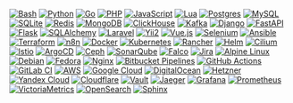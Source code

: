 [![Bash](https://img.shields.io/badge/Bash-4EAA25?logo=gnubash&logoColor=fff)](#)
[![Python](https://img.shields.io/badge/Python-3776AB?logo=python&logoColor=fff)](#)
[![Go](https://img.shields.io/badge/Go-%2300ADD8.svg?&logo=go&logoColor=white)](#)
[![PHP](https://img.shields.io/badge/-PHP-3776AB?style=flat&logo=php&logoColor=white)](#)
[![JavaScript](https://img.shields.io/badge/JavaScript-F7DF1E?style=flat&logo=javascript&logoColor=black)](#)
[![Lua](https://img.shields.io/badge/Lua-2C2D72?logo=lua)](#)
[![Postgres](https://img.shields.io/badge/Postgres-%23316192.svg?logo=postgresql&logoColor=white)](#)
[![MySQL](https://img.shields.io/badge/MySQL-4479A1?logo=mysql&logoColor=fff)](#)
[![SQLite](https://img.shields.io/badge/SQLite-%2307405e.svg?logo=sqlite&logoColor=white)](#)
[![Redis](https://img.shields.io/badge/Redis-%23DD0031.svg?logo=redis&logoColor=white)](#)
[![MongoDB](https://img.shields.io/badge/MongoDB-%234ea94b.svg?logo=mongodb&logoColor=white)](#)
[![ClickHouse](https://img.shields.io/badge/ClickHouse-FFCC01?style=flat&logo=clickhouse&logoColor=white)](#)
[![Kafka](https://img.shields.io/badge/Kafka-231F20.svg?logo=apachekafka&logoColor=white)](#)
[![Django](https://img.shields.io/badge/Django-%23092E20.svg?logo=django&logoColor=white)](#)
[![FastAPI](https://img.shields.io/badge/FastAPI-009485.svg?logo=fastapi&logoColor=white)](#)
[![Flask](https://img.shields.io/badge/Flask-000?logo=flask&logoColor=fff)](#)
[![SQLAlchemy](https://img.shields.io/badge/SQLAlchemy-00AEC7?style=flat&logo=sqlalchemy&logoColor=white)](#)
[![Laravel](https://img.shields.io/badge/Laravel-FF2D20?style=flat&logo=Laravel&logoColor=white)](#)
[![Yii2](https://img.shields.io/badge/Yii2-40B3D8?style=flat&logo=Yii&logoColor=white)](#)
[![Vue.js](https://img.shields.io/badge/Vue.js-4FC08D?style=flat&logo=vuedotjs&logoColor=white)](#)
[![Selenium](https://img.shields.io/badge/Selenium-43B02A?logo=selenium&logoColor=fff)](#)
[![Ansible](https://img.shields.io/badge/Ansible-EE0000?style=flat&logo=Ansible&logoColor=white)](#)
[![Terraform](https://img.shields.io/badge/Terraform-844FBA?style=flat&logo=Terraform&logoColor=white)](#)
[![n8n](https://img.shields.io/badge/n8n-EA4B71?style=flat&logo=n8n&logoColor=white)](#)
[![Docker](https://img.shields.io/badge/Docker-2496ED?logo=docker&logoColor=fff)](#)
[![Kubernetes](https://img.shields.io/badge/Kubernetes-326CE5?logo=kubernetes&logoColor=fff)](#)
[![Rancher](https://img.shields.io/badge/Rancher-0075A8?style=flat&logo=rancher&logoColor=white)](#)
[![Helm](https://img.shields.io/badge/Helm-0F1689?logo=helm&logoColor=fff)](#)
[![Cilium](https://img.shields.io/badge/Cilium-2F80ED?style=flat&logo=cilium&logoColor=white)](#)
[![Istio](https://img.shields.io/badge/Istio-466BB0?style=flat&logo=istio&logoColor=white)](#)
[![ArgoCD](https://img.shields.io/badge/ArgoCD-EF7B4D?style=flat&logo=argo&logoColor=white)](#)
[![Ceph](https://img.shields.io/badge/Ceph-EF5C55?style=flat&logo=ceph&logoColor=white)](#)
[![SonarQube](https://img.shields.io/badge/SonarQube-4E9BCD?style=flat&logo=sonarqube&logoColor=white)](#)
[![Falco](https://img.shields.io/badge/Falco-00AEC7?style=flat&logo=falco&logoColor=white)](#)
[![Jira](https://img.shields.io/badge/Jira-0052CC?style=flat&logo=jira&logoColor=white)](#)
[![Alpine Linux](https://img.shields.io/badge/Alpine%20Linux-0D597F?logo=alpinelinux&logoColor=fff)](#)
[![Debian](https://img.shields.io/badge/Debian-A81D33?logo=debian&logoColor=fff)](#)
[![Fedora](https://img.shields.io/badge/Fedora-51A2DA?logo=fedora&logoColor=fff)](#)
[![Nginx](https://img.shields.io/badge/Nginx-009639?style=flat&logo=Nginx&logoColor=white)](#)
[![Bitbucket Pipelines](https://img.shields.io/badge/Bitbucket_Pipelines-0052CC?logo=bitbucket&logoColor=white)](#)
[![GitHub Actions](https://img.shields.io/badge/GitHub_Actions-2088FF?logo=github-actions&logoColor=white)](#)
[![GitLab CI](https://img.shields.io/badge/GitLab%20CI-FC6D26?logo=gitlab&logoColor=fff)](#)
[![AWS](https://img.shields.io/badge/AWS-%23FF9900.svg?logo=amazon-web-services&logoColor=white)](#)
[![Google Cloud](https://img.shields.io/badge/Google%20Cloud-%234285F4.svg?logo=google-cloud&logoColor=white)](#)
[![DigitalOcean](https://img.shields.io/badge/DigitalOcean-%230167ff.svg?logo=digitalOcean&logoColor=white)](#)
[![Hetzner](https://img.shields.io/badge/Hetzner-D50C2D?style=flat&logo=Hetzner&logoColor=white)](#)
[![Yandex Cloud](https://img.shields.io/badge/Yandex%20Cloud-5282FF?style=flat&logo=yandexcloud&logoColor=white)](#)
[![Cloudflare](https://img.shields.io/badge/Cloudflare-F38020?logo=Cloudflare&logoColor=white)](#)
[![Vault](https://img.shields.io/badge/Vault-FFEC6E?style=flat&logo=vault&logoColor=black)](#)
[![Jaeger](https://img.shields.io/badge/Jaeger-56CFE3?style=flat&logo=Jaeger&logoColor=white)](#)
[![Grafana](https://img.shields.io/badge/Grafana-F46800?style=flat&logo=Grafana&logoColor=white)](#)
[![Prometheus](https://img.shields.io/badge/Prometheus-E6522C?style=flat&logo=Prometheus&logoColor=white)](#)
[![VictoriaMetrics](https://img.shields.io/badge/VictoriaMetrics-621773?style=flat&logo=VictoriaMetrics&logoColor=white)](#)
[![OpenSearch](https://img.shields.io/badge/OpenSearch-005EB8?style=flat&logo=OpenSearch&logoColor=white)](#)
[![Sphinx](https://img.shields.io/badge/Sphinx-000000?style=flat&logo=sphinx&logoColor=white)](#)
